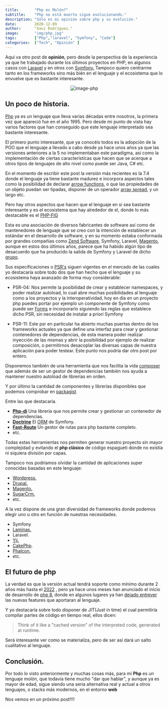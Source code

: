 ```yaml
---
title:       "Php es Molón?"
subtitle:    "Php no está muerto sigue evolucionando."
description: "Sólo es mi opinión sobre php y su evolución."
date:        2020-12-09
author:      "Xavi Rodríguez."
image:       "img/php.jpg"
tags:        ["Php","laravel", "Symfony", "Code"]
categories:  ["Tech", "Opinión" ]
---
```

Aquí va otro post de **opinión**, pero desde la perspectiva de la experiencia ya que he trabajado durante los últimos proyectos en PHP, en algunos casos con [Laravel](https://laravel.com/) y en otros con [Symfony.](https://symfony.com/)
Tampoco quiero centrarme tanto en los frameworks sino más bién en el lenguaje y el ecosistema que lo envuelve que es bastante interesante.
<center>

![image-php](https://encrypted-tbn0.gstatic.com/images?q=tbn%3AANd9GcSNDA-zXkIHWtfQIfvRf6sFGw6cvLtHnOMo1wre_G0UoKZmWJuZ)
</center>

## Un poco de historia.

[Php](https://es.wikipedia.org/wiki/PHP) ya es un lenguaje que lleva varias décadas entre nosotros, la primera vez que apareció fue en el año 1995. Pero desde mi punto de vista hay varios factores que han conseguido que este lenguaje interpretado sea bastante interesante.

El primero punto interesante, que ya conocéis todos es la adopción de la POO que el lenguaje a llevado a cabo desde ya hace unos años ya que las versiones anteriores a la 5 no implementaban este paradigma, así como la implementación de ciertas características que hacen que se acerque  a otros tipos de lenguajes de alto nivel como puede ser Java, C# etc.

En el momento de escribir este post la versión más recientes es la 7.4 donde el lenguaje ya tiene bastante madurez e incorpora aspectos tales como la posibilidad de declarar [arrow functions,](https://wiki.php.net/rfc/arrow_functions)
o que las propiedades de un objeto puedan ser tipadas, disponer de un operador [array spread](https://wiki.php.net/rfc/spread_operator_for_array), y un largo etc.

Pero hay otros aspectos que hacen que el lenguaje en si sea bastante interesante y es el ecosistema que hay alrededor de el, donde lo más destacable es el [PHP-FIG](https://www.php-fig.org/)

Esta es una asociación de diversos fabricantes de software así como de mantenedores de lenguaje que se creo con la intención de establecer un estándar en el desarrollo de software, y en su momento estaba conformada por grandes compañías como [Zend Software](https://www.zend.com/), Symfony, Laravel, [Magento](https://magento.com/), aunque en estos dos últimos años, parece que ha habido algún tipo de desacuerdo que ha producido la salida de Symfony y Laravel de dicho [grupo](https://www.php-fig.org/personnel/).

Sus especificaciones  o [PSR's](https://www.php-fig.org/psr/) siguen vigentes en el mercado de las cuales yo destacaría sobre todo dos que han hecho que el lenguaje y su ecosistema haya avanzado de forma muy considerable:

 - PSR-04:  Nos permite la posibilidad de crear  y establecer namespaces, y poder realizar autoload, lo cual abre muchas posibilidades al lenguaje como a los proyectos y la interoperatividad, hoy en día en un proyecto php puedes portar por ejemplo un componente de Symfony como puede ser [Forms](https://github.com/symfony/form) e incorporarlo siguiendo las reglas que establece dicho PSR, sin necesidad de instalar a priori Symfony
 
 
 - PSR-11: Este psr en particular ha abierto muchas puertas dentro de los frameworks actuales ya que define una interfaz para crear y gestionar  contenedores de dependencias, de esta manera poder realizar inyección de las mismas y abrir la posibilidad por ejemplo de realizar composición, o permitirnos desacoplar las diversas capas de nuestra aplicación para poder testear. Este punto nos podría dar otro post por entero.

Disponemos también de una herramienta que nos facilita la vida [composer](https://getcomposer.org/) que además de ser un gestor de dependencias también nos ayuda a mantener nuestro autoload de librerías en orden.

Y por último la cantidad de componentes y librerías disponibles que podemos comprobar en [packagist](https://packagist.org/)

Entre las que destacaría.

 - [**Php-di**](http://php-di.org/) Una librería que nos permite crear y gestionar un contenedor de dependencias.
 - [**Doctrine**](https://www.doctrine-project.org/) El [ORM](https://es.wikipedia.org/wiki/Mapeo_objeto-relacional) de Symfony.
 - [**Fast-Route**](https://github.com/nikic/FastRoute) Un gestor de rutas para php bastante completo.
 - etc.
 
 Todas estas herramientas nos permiten generar nuestro proyecto sin mayor complejidad y evitando el **php clásico** de código espagueti donde no existía ni siquiera división por capas.

Tampoco nos podríamos olvidar la cantidad de aplicaciones super conocidas basadas en este lenguaje:

 - [Wordpress.](https://es.wordpress.com/create/?v=spain_go_to_market&currency=EUR&utm_source=google&utm_campaign=google_wpcom_search_brand_desktop_es_es&utm_medium=paid_search&keyword=wordpress&creative=339382685172&campaignid=662707367&adgroupid=54953985106&matchtype=e&device=c&network=g&targetid=kwd-313411415&gclid=Cj0KCQjw9ZzzBRCKARIsANwXaeK89ywxWkUiatZZGEGx9ZwkfYAkIBx2tIXD1GAqmp-jZ43S7_H3znEaAspiEALw_wcB&gclsrc=aw.ds)
 - [Drupal.](https://www.drupal.org/)
 - [Magento.](https://magento.com/)
 - [SugarCrm.](https://www.sugarcrm.com/es/)
 - etc.

A la vez dispone de una gran diversidad de frameworks  donde podemos elegir uno u otro en función de nuestras necesidades.

 - Symfony
 - [Laminas.](https://getlaminas.org/)
 - Laravel.
 - [Yii.](https://www.yiiframework.com/)
 - [CakePhp](https://cakephp.org/).
 - [Phalcon.](https://phalcon.io/en-us)
 - etc.

## El futuro de php

La verdad es que la versión actual tendrá soporte como mínimo durante 2 años más hasta el [2022](https://www.php.net/supported-versions.php) , pero ya hace unos meses han anunciado el inicio de desarrollo de [php 8](https://wiki.php.net/rfc/php8), donde en algunos lugares ya han [dejado entrever](https://stitcher.io/blog/new-in-php-8) las nuevas features que aportaran al lenguaje.

Y yo destacaría sobre todo disponer de JIT(Just in time) el cual permitiría compilar partes de código en tiempo real, ellos dicen:

> Think of it like a "cached version" of the interpreted code, generated at runtime.

Será interesante ver como se materializa, pero de ser así dará un salto cualitativo al lenguaje.

## Conclusión.
Por todo lo visto anteriormente y muchas cosas más, para mí **Php** es un lenguaje molón, que todavía tiene mucho "dar que hablar",  y  aunque ya es mayor de edad, sigue siendo  una seria alternativa real y actual a otros lenguajes, o stacks más modernos, en el entorno **web**

Nos vemos en un próximo post!!!!

